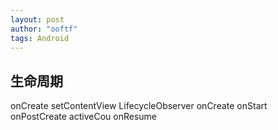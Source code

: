 ```yaml
---
layout: post
author: "ooftf"
tags: Android
---
```


## 生命周期
onCreate
setContentView
LifecycleObserver onCreate
onStart
onPostCreate
activeCou
onResume